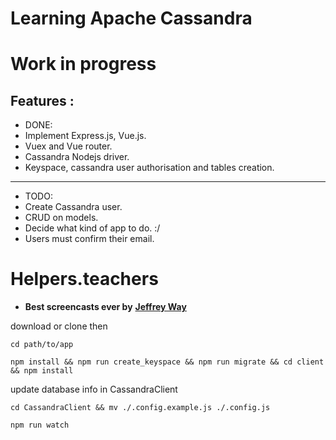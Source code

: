# Learning Apache Cassandra
# Work in progress

Features :
---
* DONE:
* Implement Express.js, Vue.js.
* Vuex and Vue router.
* Cassandra Nodejs driver.
* Keyspace, cassandra user authorisation and tables creation.

---
* TODO:
* Create Cassandra user.
* CRUD on models.
* Decide what kind of app to do. :/
* Users must confirm their email.

# Helpers.teachers
* **Best screencasts ever by** [**Jeffrey Way**](https://laracasts.com)



download or clone then
```
cd path/to/app
```
```
npm install && npm run create_keyspace && npm run migrate && cd client && npm install
```
update database info in CassandraClient
```
cd CassandraClient && mv ./.config.example.js ./.config.js
```
```
npm run watch
```
